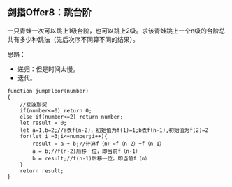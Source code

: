 ## 剑指Offer8：跳台阶
一只青蛙一次可以跳上1级台阶，也可以跳上2级。求该青蛙跳上一个n级的台阶总共有多少种跳法（先后次序不同算不同的结果）。

思路：
+ 递归：但是时间太慢。
+ 迭代。
```
function jumpFloor(number)
{
    //斐波那契
    if(number<=0) return 0;
    else if(number<=2) return number;
    let result = 0;
    let a=1,b=2;//a表f(n-2)，初始值为f(1)=1;b表f(n-1),初始值为f(2)=2
    for(let i =3;i<=number;i++){
        result = a + b;//计算f（n）=f（n-2）+f（n-1）
        a = b;//f(n-2)后移一位，即当前f（n-1）
        b = result;//f(n-1)后移一位，即当前f（n）
    }
    return result;
}
```
